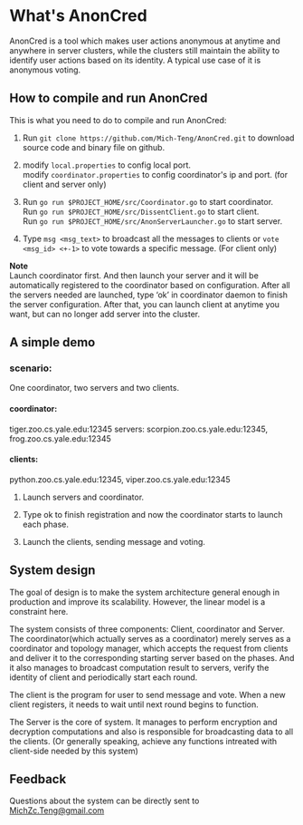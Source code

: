 # What's AnonCred

AnonCred is a tool which makes user actions anonymous at anytime and anywhere in server clusters, while the clusters still maintain the ability to identify user actions based on its identity. A typical use case of it is anonymous voting. 

## How to compile and run AnonCred

This is what you need to do to compile and run AnonCred:

1.  Run `git clone https://github.com/Mich-Teng/AnonCred.git` to download source code and binary file on github. 

2.  modify `local.properties` to config local port.      
    modify `coordinator.properties` to config coordinator's ip and port. (for client and server only)

3.  Run `go run $PROJECT_HOME/src/Coordinator.go` to start coordinator.       
    Run `go run $PROJECT_HOME/src/DissentClient.go` to start client.     
    Run `go run $PROJECT_HOME/src/AnonServerLauncher.go` to start server.       

4.  Type `msg <msg_text>` to broadcast all the messages to clients or `vote <msg_id> <+-1>` to vote towards a specific message. (For client only)

        
**Note**      
Launch coordinator first. And then launch your server and it will be automatically registered to the coordinator based on configuration. After all the servers needed are launched, type ‘ok’ in coordinator daemon to finish the server configuration. After that, you can launch client at anytime you want, but can no longer add server into the cluster.



## A simple demo

### scenario:
One coordinator, two servers and two clients.    

#### coordinator:    
tiger.zoo.cs.yale.edu:12345
servers: scorpion.zoo.cs.yale.edu:12345,  frog.zoo.cs.yale.edu:12345
#### clients:   
python.zoo.cs.yale.edu:12345,  viper.zoo.cs.yale.edu:12345

1.  Launch servers and coordinator.  

2.  Type ok to finish registration and now the coordinator starts to launch each phase.

3.  Launch the clients, sending message and voting. 





## System design

The goal of design is to make the system architecture general enough in production and improve its scalability. However, the linear model is a constraint here.


The system consists of three components: Client, coordinator and Server. The coordinator(which actually serves as a coordinator) merely serves as a coordinator and topology manager, which accepts the request from clients and deliver it to the corresponding starting server based on the phases. And it also manages to broadcast computation result to servers, verify the identity of client and periodically start each round.


The client is the program for user to send message and vote. When a new client registers, it needs to wait until next round begins to function.     


The Server is the core of system. It manages to perform encryption and decryption computations and also is responsible for broadcasting data to all the clients. (Or generally speaking, achieve any functions intreated with client-side needed by this system)


## Feedback
Questions about the system can be directly sent to MichZc.Teng@gmail.com
